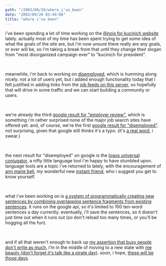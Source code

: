 ```yaml
---
path: "/2003/09/20/where_i've_been" 
date: "2003/09/20 03:49:06" 
title: "where i've been" 
---
```

<p>i've been spending a lot of time working on the <a href="http://www.il4kucinich.org/">illinois for kucinich website</a> lately. actually most of my time has been spent trying to get some idea of what the goals of the site are, but i'm now unsure there really are any goals, or ever will be, so i'm taking a break from that until they change their slogan from "most disorganized campaign ever" to "kucinich for president".</p><br><p>meanwhile, i'm back to working on <a href="http://www.disemployed.com/">disemployed</a>, which is humming along nicely. not a lot of users yet, but i added enough functionality today that i felt justified in adding links from the <a href="http://weblog.randomchaos.com/jobfeeds.php">job feeds on this server</a>, so hopefully that will drive in some traffic and we can start building a community or users.</p><br><p>we're already the third <a href="http://www.google.com/search?q=employer+review">google result for "employer review"</a>, which is something i'm rather surprised none of the major job search sites have offered yet. and, of course, we're the first <a href="http://www.google.com/search?q=disemployed">google result for "disemployed"</a>. not surprising, given that google still thinks it's a typo. (it's <a href="http://dictionary.reference.com/search?q=disemployed">a real word</a>, i swear.)</p><br><p>the next result for "disemployed" on google is the <a href="http://www.verba.org/owa-v/verba_dba.verba_en.select_page?query_verba=disemploy">logos universal conjugator</a>, a nifty little language tool i'm happy to have stumbled upon. language tools are a topic i've returned to lately, with the encouragement of <a href="http://annmariabell.com/">ann marie bell</a>, my wonderful new <a href="http://annmariabell.com/alternate/blog/instantfriends.html">instant friend</a>, who i suggest you get to know yourself.</p><br><p>what i've been working on is <a href="http://www.randomchaos.com/prose.php">a system of programmatically creating new sentences by combining overlapping sentence fragments from existing sentences</a>. it runs on the google api, so it's limited to 100 ten-word sentences a day currently. eventually, i'll save the sentences, so it doesn't just time out when it runs out (so don't reload too many times, or you'll be hogging all the fun).</p><br><p>and if all that weren't enough to back up <a href="http://weblog.randomchaos.com/index.php?date=2003-09-04&amp;title=because+i+have+ample+free+time">my assertion that busy people don't write as much</a>, i'm in the middle of moving to a new state with <a href="http://talklikeapirate.com/howto.html">me beauty (don't forget it's talk like a pirate day)</a>. soon, i hope, <a href="http://diveintomark.org/archives/2003/09/09/these_days">these will be those days</a>.</p>